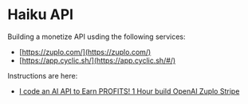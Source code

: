 # Haiku API

Building a monetize API usding the following services:

- [https://zuplo.com/](https://zuplo.com/)
- [https://app.cyclic.sh/](https://app.cyclic.sh/#/)

Instructions are here:

- [I code an AI API to Earn PROFITS! 1 Hour build OpenAI Zuplo Stripe](https://www.youtube.com/watch?v=xe6wU26bf6s&t=3s)
